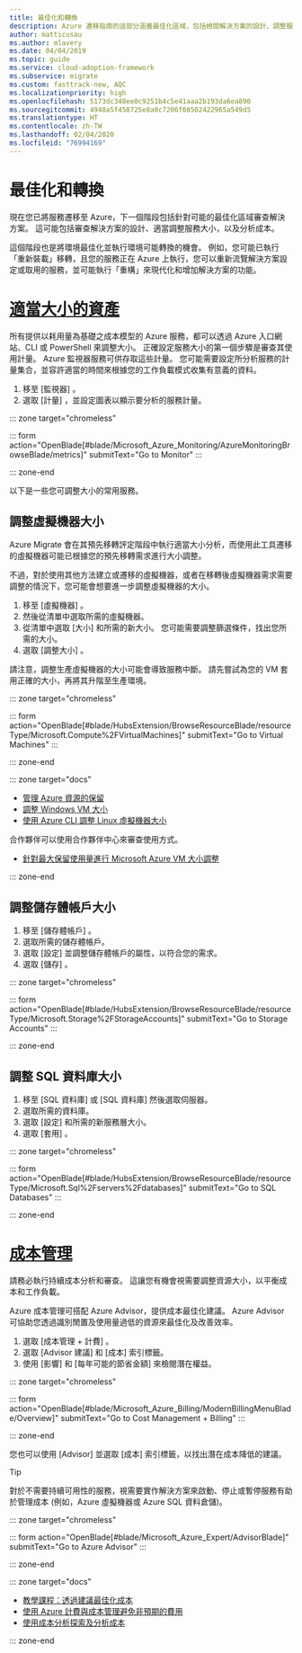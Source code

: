 ```yaml
---
title: 最佳化和轉換
description: Azure 遷移指南的這部分涵蓋最佳化區域，包括檢閱解決方案的設計、調整服務的大小，以及分析成本。
author: matticusau
ms.author: mlavery
ms.date: 04/04/2019
ms.topic: guide
ms.service: cloud-adoption-framework
ms.subservice: migrate
ms.custom: fasttrack-new, AQC
ms.localizationpriority: high
ms.openlocfilehash: 5173dc348ee0c9251b4c5e41aaa2b193da6ea890
ms.sourcegitcommit: 4948a5f458725e8a0c7206f08502422965a549d5
ms.translationtype: HT
ms.contentlocale: zh-TW
ms.lasthandoff: 02/04/2020
ms.locfileid: "76994169"
---
```

# <a name="optimize-and-transform"></a>最佳化和轉換

現在您已將服務遷移至 Azure，下一個階段包括針對可能的最佳化區域審查解決方案。 這可能包括審查解決方案的設計、適當調整服務大小，以及分析成本。

這個階段也是將環境最佳化並執行環境可能轉換的機會。 例如，您可能已執行「重新裝載」移轉，且您的服務正在 Azure 上執行，您可以重新流覽解決方案設定或取用的服務，並可能執行「重構」來現代化和增加解決方案的功能。

# <a name="right-size-assetstaboptimize"></a>[適當大小的資產](#tab/optimize)

所有提供以耗用量為基礎之成本模型的 Azure 服務，都可以透過 Azure 入口網站、CLI 或 PowerShell 來調整大小。 正確設定服務大小的第一個步驟是審查其使用計量。 Azure 監視器服務可供存取這些計量。 您可能需要設定所分析服務的計量集合，並容許適當的時間來根據您的工作負載模式收集有意義的資料。

1. 移至 [監視器]  。
1. 選取 [計量]  ，並設定圖表以顯示要分析的服務計量。

::: zone target="chromeless"

::: form action="OpenBlade[#blade/Microsoft_Azure_Monitoring/AzureMonitoringBrowseBlade/metrics]" submitText="Go to Monitor" :::

::: zone-end

以下是一些您可調整大小的常用服務。

## <a name="resize-a-virtual-machine"></a>調整虛擬機器大小

Azure Migrate 會在其預先移轉評定階段中執行適當大小分析，而使用此工具遷移的虛擬機器可能已根據您的預先移轉需求進行大小調整。

不過，對於使用其他方法建立或遷移的虛擬機器，或者在移轉後虛擬機器需求需要調整的情況下，您可能會想要進一步調整虛擬機器的大小。

1. 移至 [虛擬機器]  。
1. 然後從清單中選取所需的虛擬機器。
1. 從清單中選取 [大小]  和所需的新大小。 您可能需要調整篩選條件，找出您所需的大小。
1. 選取 [調整大小]  。

請注意，調整生產虛擬機器的大小可能會導致服務中斷。 請先嘗試為您的 VM 套用正確的大小，再將其升階至生產環境。


::: zone target="chromeless"

::: form action="OpenBlade[#blade/HubsExtension/BrowseResourceBlade/resourceType/Microsoft.Compute%2FVirtualMachines]" submitText="Go to Virtual Machines" :::

::: zone-end

::: zone target="docs"

- [管理 Azure 資源的保留](https://docs.microsoft.com/azure/billing/billing-manage-reserved-vm-instance)
- [調整 Windows VM 大小](https://docs.microsoft.com/azure/virtual-machines/windows/resize-vm)
- [使用 Azure CLI 調整 Linux 虛擬機器大小](https://docs.microsoft.com/azure/virtual-machines/linux/change-vm-size)

合作夥伴可以使用合作夥伴中心來審查使用方式。

- [針對最大保留使用量進行 Microsoft Azure VM 大小調整](https://docs.microsoft.com/partner-center/azure-usage)

::: zone-end

## <a name="resize-a-storage-account"></a>調整儲存體帳戶大小

1. 移至 [儲存體帳戶]  。
1. 選取所需的儲存體帳戶。
1. 選取 [設定]  並調整儲存體帳戶的屬性，以符合您的需求。
1. 選取 [儲存]  。

::: zone target="chromeless"

::: form action="OpenBlade[#blade/HubsExtension/BrowseResourceBlade/resourceType/Microsoft.Storage%2FStorageAccounts]" submitText="Go to Storage Accounts" :::

::: zone-end

## <a name="resize-a-sql-database"></a>調整 SQL 資料庫大小

1. 移至 [SQL 資料庫]  或 [SQL 資料庫]  然後選取伺服器。
1. 選取所需的資料庫。
1. 選取 [設定]  和所需的新服務層大小。
1. 選取 [套用]  。

::: zone target="chromeless"

::: form action="OpenBlade[#blade/HubsExtension/BrowseResourceBlade/resourceType/Microsoft.Sql%2Fservers%2Fdatabases]" submitText="Go to SQL Databases" :::

::: zone-end

# <a name="cost-managementtabmanagecost"></a>[成本管理](#tab/ManageCost)

請務必執行持續成本分析和審查。 這讓您有機會視需要調整資源大小，以平衡成本和工作負載。

Azure 成本管理可搭配 Azure Advisor，提供成本最佳化建議。 Azure Advisor 可協助您透過識別閒置及使用量過低的資源來最佳化及改善效率。

1. 選取 [成本管理 + 計費]  。
1. 選取 [Advisor 建議]  和 [成本]  索引標籤。
1. 使用 [影響]  和 [每年可能的節省金額]  來檢閱潛在權益。

::: zone target="chromeless"

::: form action="OpenBlade[#blade/Microsoft_Azure_Billing/ModernBillingMenuBlade/Overview]" submitText="Go to Cost Management + Billing" :::

::: zone-end

您也可以使用 [Advisor]  並選取 [成本]  索引標籤，以找出潛在成本降低的建議。

> [!TIP]
> 對於不需要持續可用性的服務，視需要實作解決方案來啟動、停止或暫停服務有助於管理成本 (例如，Azure 虛擬機器或 Azure SQL 資料倉儲)。
>

::: zone target="chromeless"

::: form action="OpenBlade[#blade/Microsoft_Azure_Expert/AdvisorBlade]" submitText="Go to Azure Advisor" :::

::: zone-end

::: zone target="docs"

- [教學課程：透過建議最佳化成本](https://docs.microsoft.com/azure/cost-management/tutorial-acm-opt-recommendations)
- [使用 Azure 計費與成本管理避免非預期的費用](https://docs.microsoft.com/azure/billing/billing-getting-started)
- [使用成本分析探索及分析成本](https://docs.microsoft.com/azure/cost-management/quick-acm-cost-analysis)

::: zone-end
